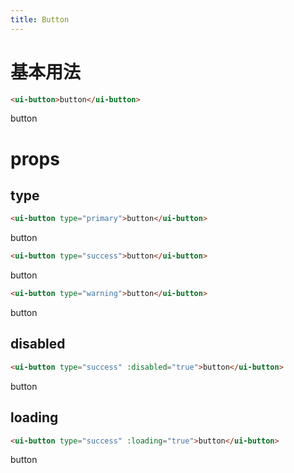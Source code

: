 ```yaml
---
title: Button
---
```


# 基本用法

```html
<ui-button>button</ui-button>
```

<ui-button>button</ui-button>

# props
## type
```html
<ui-button type="primary">button</ui-button>
```
<ui-button type="primary">button</ui-button>

```html
<ui-button type="success">button</ui-button>
```
<ui-button type="success">button</ui-button>

```html
<ui-button type="warning">button</ui-button>
```
<ui-button type="warning">button</ui-button>
## disabled
```html
<ui-button type="success" :disabled="true">button</ui-button>
```
<ui-button type="success" :disabled="true">button</ui-button>
## loading
```html
<ui-button type="success" :loading="true">button</ui-button>
```
<ui-button type="success" :loading="true">button</ui-button>